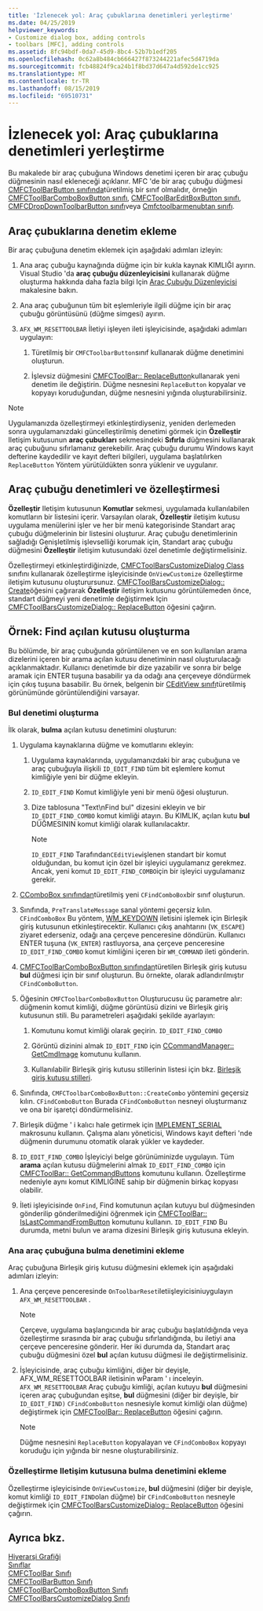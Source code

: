 ```yaml
---
title: 'İzlenecek yol: Araç çubuklarına denetimleri yerleştirme'
ms.date: 04/25/2019
helpviewer_keywords:
- Customize dialog box, adding controls
- toolbars [MFC], adding controls
ms.assetid: 8fc94bdf-0da7-45d9-8bc4-52b7b1edf205
ms.openlocfilehash: 0c62a8b484cb666427f873244221afec5d4719da
ms.sourcegitcommit: fcb48824f9ca24b1f8bd37d647a4d592de1cc925
ms.translationtype: MT
ms.contentlocale: tr-TR
ms.lasthandoff: 08/15/2019
ms.locfileid: "69510731"
---
```

# <a name="walkthrough-putting-controls-on-toolbars"></a>İzlenecek yol: Araç çubuklarına denetimleri yerleştirme

Bu makalede bir araç çubuğuna Windows denetimi içeren bir araç çubuğu düğmesinin nasıl ekleneceği açıklanır. MFC 'de bir araç çubuğu düğmesi [CMFCToolBarButton sınıfında](../mfc/reference/cmfctoolbarbutton-class.md)türetilmiş bir sınıf olmalıdır, örneğin [CMFCToolBarComboBoxButton sınıfı](../mfc/reference/cmfctoolbarcomboboxbutton-class.md), [CMFCToolBarEditBoxButton sınıfı](../mfc/reference/cmfctoolbareditboxbutton-class.md), [CMFCDropDownToolbarButton sınıfı](../mfc/reference/cmfcdropdowntoolbarbutton-class.md)veya [ Cmfctoolbarmenubtan sınıfı](../mfc/reference/cmfctoolbarmenubutton-class.md).

## <a name="adding-controls-to-toolbars"></a>Araç çubuklarına denetim ekleme

Bir araç çubuğuna denetim eklemek için aşağıdaki adımları izleyin:

1. Ana araç çubuğu kaynağında düğme için bir kukla kaynak KIMLIĞI ayırın. Visual Studio 'da **araç çubuğu düzenleyicisini** kullanarak düğme oluşturma hakkında daha fazla bilgi Için [Araç Çubuğu Düzenleyicisi](../windows/toolbar-editor.md) makalesine bakın.

1. Ana araç çubuğunun tüm bit eşlemleriyle ilgili düğme için bir araç çubuğu görüntüsünü (düğme simgesi) ayırın.

1. `AFX_WM_RESETTOOLBAR` İletiyi işleyen ileti işleyicisinde, aşağıdaki adımları uygulayın:

   1. Türetilmiş bir `CMFCToolbarButton`sınıf kullanarak düğme denetimini oluşturun.

   1. İşlevsiz düğmesini [CMFCToolBar:: ReplaceButton](../mfc/reference/cmfctoolbar-class.md#replacebutton)kullanarak yeni denetim ile değiştirin. Düğme nesnesini `ReplaceButton` kopyalar ve kopyayı koruduğundan, düğme nesnesini yığında oluşturabilirsiniz.

> [!NOTE]
>  Uygulamanızda özelleştirmeyi etkinleştirdiyseniz, yeniden derlemeden sonra uygulamanızdaki güncelleştirilmiş denetimi görmek için **Özelleştir** Iletişim kutusunun **araç çubukları** sekmesindeki **Sıfırla** düğmesini kullanarak araç çubuğunu sıfırlamanız gerekebilir. Araç çubuğu durumu Windows kayıt defterine kaydedilir ve kayıt defteri bilgileri, uygulama başlatılırken `ReplaceButton` Yöntem yürütüldükten sonra yüklenir ve uygulanır.

## <a name="toolbar-controls-and-customization"></a>Araç çubuğu denetimleri ve özelleştirmesi

**Özelleştir** Iletişim kutusunun **Komutlar** sekmesi, uygulamada kullanılabilen komutların bir listesini içerir. Varsayılan olarak, **Özelleştir** iletişim kutusu uygulama menülerini işler ve her bir menü kategorisinde Standart araç çubuğu düğmelerinin bir listesini oluşturur. Araç çubuğu denetimlerinin sağladığı Genişletilmiş işlevselliği korumak için, Standart araç çubuğu düğmesini **Özelleştir** iletişim kutusundaki özel denetimle değiştirmelisiniz.

Özelleştirmeyi etkinleştirdiğinizde, [CMFCToolBarsCustomizeDialog Class](../mfc/reference/cmfctoolbarscustomizedialog-class.md) sınıfını kullanarak özelleştirme işleyicisinde `OnViewCustomize` özelleştirme iletişim kutusunu oluşturursunuz. [CMFCToolBarsCustomizeDialog:: Create](../mfc/reference/cmfctoolbarscustomizedialog-class.md#create)öğesini çağırarak **Özelleştir** iletişim kutusunu görüntülemeden önce, standart düğmeyi yeni denetimle değiştirmek Için [CMFCToolBarsCustomizeDialog:: ReplaceButton](../mfc/reference/cmfctoolbarscustomizedialog-class.md#replacebutton) öğesini çağırın.

## <a name="example-creating-a-find-combo-box"></a>Örnek: Find açılan kutusu oluşturma

Bu bölümde, bir araç çubuğunda görüntülenen ve en son kullanılan arama dizelerini içeren bir arama açılan kutusu denetiminin nasıl oluşturulacağı açıklanmaktadır. Kullanıcı denetimde bir dize yazabilir ve sonra bir belge aramak için ENTER tuşuna basabilir ya da odağı ana çerçeveye döndürmek için çıkış tuşuna basabilir. Bu örnek, belgenin bir [CEditView sınıfı](../mfc/reference/ceditview-class.md)türetilmiş görünümünde görüntülendiğini varsayar.

### <a name="creating-the-find-control"></a>Bul denetimi oluşturma

İlk olarak, **bulma** açılan kutusu denetimini oluşturun:

1. Uygulama kaynaklarına düğme ve komutlarını ekleyin:

   1. Uygulama kaynaklarında, uygulamanızdaki bir araç çubuğuna ve araç çubuğuyla ilişkili `ID_EDIT_FIND` tüm bit eşlemlere komut kimliğiyle yeni bir düğme ekleyin.

   1. `ID_EDIT_FIND` Komut kimliğiyle yeni bir menü öğesi oluşturun.

   1. Dize tablosuna "Text\nFind bul" dizesini ekleyin ve bir `ID_EDIT_FIND_COMBO` komut kimliği atayın. Bu KIMLIK, açılan kutu **bul** DÜĞMESININ komut kimliği olarak kullanılacaktır.

        > [!NOTE]
        > `ID_EDIT_FIND` Tarafından`CEditView`işlenen standart bir komut olduğundan, bu komut için özel bir işleyici uygulamanız gerekmez.  Ancak, yeni komut `ID_EDIT_FIND_COMBO`için bir işleyici uygulamanız gerekir.

1. [CComboBox sınıfından](../mfc/reference/ccombobox-class.md)türetilmiş yeni `CFindComboBox`bir sınıf oluşturun.

1. Sınıfında, `PreTranslateMessage` sanal yöntemi geçersiz kılın. `CFindComboBox` Bu yöntem, [WM_KEYDOWN](/windows/win32/inputdev/wm-keydown) iletisini işlemek için Birleşik giriş kutusunun etkinleştirecektir. Kullanıcı çıkış anahtarını (`VK_ESCAPE`) ziyaret ederseniz, odağı ana çerçeve penceresine döndürün. Kullanıcı ENTER tuşuna (`VK_ENTER`) rastluyorsa, ana çerçeve penceresine `ID_EDIT_FIND_COMBO` komut kimliğini içeren bir `WM_COMMAND` ileti gönderin.

1. [CMFCToolBarComboBoxButton sınıfından](../mfc/reference/cmfctoolbarcomboboxbutton-class.md)türetilen Birleşik giriş kutusu **bul** düğmesi için bir sınıf oluşturun. Bu örnekte, olarak adlandırılmıştır `CFindComboButton`.

1. Öğesinin `CMFCToolbarComboBoxButton` Oluşturucusu üç parametre alır: düğmenin komut kimliği, düğme görüntüsü dizini ve Birleşik giriş kutusunun stili. Bu parametreleri aşağıdaki şekilde ayarlayın:

   1. Komutunu komut kimliği olarak geçirin. `ID_EDIT_FIND_COMBO`

   1. Görüntü dizinini almak `ID_EDIT_FIND` için [CCommandManager:: GetCmdImage](reference/internal-classes.md) komutunu kullanın.

   1. Kullanılabilir Birleşik giriş kutusu stillerinin listesi için bkz. [Birleşik giriş kutusu stilleri](../mfc/reference/styles-used-by-mfc.md#combo-box-styles).

1. Sınıfında, `CMFCToolbarComboBoxButton::CreateCombo` yöntemini geçersiz kılın. `CFindComboButton` Burada `CFindComboButton` nesneyi oluşturmanız ve ona bir işaretçi döndürmelisiniz.

1. Birleşik düğme ' i kalıcı hale getirmek için [IMPLEMENT_SERIAL](../mfc/reference/run-time-object-model-services.md#implement_serial) makrosunu kullanın. Çalışma alanı yöneticisi, Windows kayıt defteri 'nde düğmenin durumunu otomatik olarak yükler ve kaydeder.

1. `ID_EDIT_FIND_COMBO` İşleyiciyi belge görünüminizde uygulayın. Tüm **arama** açılan kutusu düğmelerini almak `ID_EDIT_FIND_COMBO` için [CMFCToolBar:: GetCommandButtons](../mfc/reference/cmfctoolbar-class.md#getcommandbuttons) komutunu kullanın. Özelleştirme nedeniyle aynı komut KIMLIĞINE sahip bir düğmenin birkaç kopyası olabilir.

1. İleti işleyicisinde `OnFind`, Find komutunun açılan kutuyu bul düğmesinden gönderilip gönderilmediğini öğrenmek için [CMFCToolBar:: IsLastCommandFromButton](../mfc/reference/cmfctoolbar-class.md#islastcommandfrombutton) komutunu kullanın. `ID_EDIT_FIND` Bu durumda, metni bulun ve arama dizesini Birleşik giriş kutusuna ekleyin.

### <a name="adding-the-find-control-to-the-main-toolbar"></a>Ana araç çubuğuna bulma denetimini ekleme

Araç çubuğuna Birleşik giriş kutusu düğmesini eklemek için aşağıdaki adımları izleyin:

1. Ana çerçeve penceresinde `OnToolbarReset`iletiişleyicisiniuygulayın `AFX_WM_RESETTOOLBAR` .

    > [!NOTE]
    > Çerçeve, uygulama başlangıcında bir araç çubuğu başlatıldığında veya özelleştirme sırasında bir araç çubuğu sıfırlandığında, bu iletiyi ana çerçeve penceresine gönderir. Her iki durumda da, Standart araç çubuğu düğmesini özel **bul** açılan kutusu düğmesi ile değiştirmelisiniz.

1. İşleyicisinde, araç çubuğu kimliğini, diğer bir deyişle, AFX_WM_RESETTOOLBAR iletisinin wParam ' ı inceleyin. `AFX_WM_RESETTOOLBAR` Araç çubuğu kimliği, açılan kutuyu **bul** düğmesini içeren araç çubuğundan eşitse, **bul** düğmesini (diğer bir deyişle, bir `ID_EDIT_FIND)` `CFindComboButton` nesnesiyle komut kimliği olan düğme) değiştirmek için [CMFCToolBar:: ReplaceButton](../mfc/reference/cmfctoolbar-class.md#replacebutton) öğesini çağırın.

    > [!NOTE]
    > Düğme nesnesini `ReplaceButton` kopyalayan ve `CFindComboBox` kopyayı koruduğu için yığında bir nesne oluşturabilirsiniz.

### <a name="adding-the-find-control-to-the-customize-dialog-box"></a>Özelleştirme Iletişim kutusuna bulma denetimini ekleme

Özelleştirme işleyicisinde `OnViewCustomize`, **bul** düğmesini (diğer bir deyişle, komut kimliği `ID_EDIT_FIND`olan düğme) bir `CFindComboButton` nesneyle değiştirmek için [CMFCToolBarsCustomizeDialog:: ReplaceButton](../mfc/reference/cmfctoolbarscustomizedialog-class.md#replacebutton) öğesini çağırın.

## <a name="see-also"></a>Ayrıca bkz.

[Hiyerarşi Grafiği](../mfc/hierarchy-chart.md)<br/>
[Sınıflar](../mfc/reference/mfc-classes.md)<br/>
[CMFCToolBar Sınıfı](../mfc/reference/cmfctoolbar-class.md)<br/>
[CMFCToolBarButton Sınıfı](../mfc/reference/cmfctoolbarbutton-class.md)<br/>
[CMFCToolBarComboBoxButton Sınıfı](../mfc/reference/cmfctoolbarcomboboxbutton-class.md)<br/>
[CMFCToolBarsCustomizeDialog Sınıfı](../mfc/reference/cmfctoolbarscustomizedialog-class.md)
